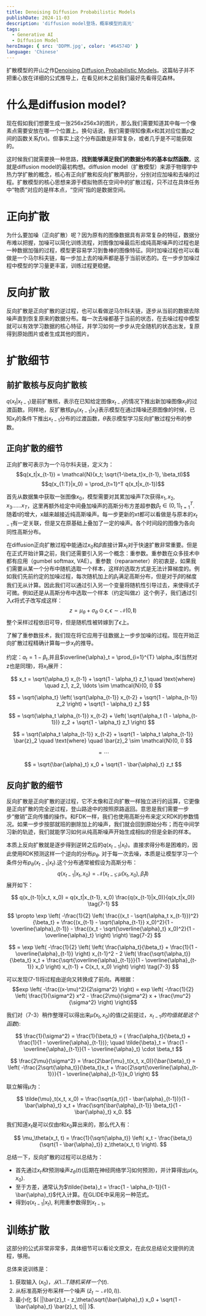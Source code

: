 ```yaml
---
title: Denoising Diffusion Probabilistic Models
publishDate: 2024-11-03
description: 'diffusion model登场，概率模型的高光'
tags:
  - Generative AI
  - Diffusion Model
heroImage: { src: 'DDPM.jpg', color: '#64574D' }
language: 'Chinese'
---
```


扩散模型的开山之作[Denoising Diffusion Probabilistic Models](https://arxiv.org/abs/2006.11239)。这篇帖子并不把重心放在详细的公式推导上，在看见树木之前我们最好先看得见森林。

# 什么是diffusion model?
现在假如我们想要生成一张256x256x3的图片，那么我们需要知道其中每一个像素点需要安放在哪一个位置上。换句话说，我们需要得知像素$x$和其对应位置$p$之间的函数关系$f(x)$。但事实上这个分布函数是非常复杂，或者几乎是不可能获取的。

这时候我们就需要换一种思路，**找到能够满足我们的数据分布的基本似然函数**。这就是diffusion model的最初构想。diffusion model（扩散模型）来源于物理学中热力学扩散的概念，核心有正向扩散和反向扩散两部分，分别对应加噪和去噪的过程。扩散模型的核心思想来源于模拟物质在空间中的扩散过程，只不过在具体任务中“物质”对应的是样本点，“空间”指的是数据空间。

# 正向扩散
为什么要加噪（正向扩散）呢？因为原有的图像数据具有非常复杂的特征，数据分布难以把握，加噪可以简化训练流程，对图像加噪最后形成纯高斯噪声的过程也是一种数据加强的过程，模型更容易学习到鲁棒的图像特征。同时加噪过程也可以看做是一个马尔科夫链，每一步加上去的噪声都是基于当前状态的。在一步步加噪过程中模型的学习量更丰富，训练过程更稳健。

# 反向扩散
反向扩散是正向扩散的逆过程，也可以看做逆马尔科夫链，逐步从当前的数据去除噪声直到恢复原来的数据分布。每一次去噪都基于当前的状态，在去噪过程中模型就可以有效学习数据的核心特征，并学习如何一步步从完全随机的状态出发，复原得到原始图片或者生成其他的图片。

# 扩散细节
## 前扩散核与反向扩散核
$q(x_t|x_{t-1})$是前扩散核，表示在已知给定图像$x_{t-1}$的情况下推出新加噪图像$x_{t}$的过渡函数。同样地，反扩散核$p_{\theta}(x_{t-1}|x_t)$表示模型在通过降噪还原图像的时候，已知$x_{t}$的条件下推出$x_{t-1}$分布的过渡函数，$\theta$表示模型学习反向扩散过程分布的参数。

## 正向扩散的细节
正向扩散可表示为一个马尔科夫链，定义为：
$$q(x_t|x_{t-1}) = \mathcal{N}(x_t; \sqrt{1-\beta_t}x_{t-1}, \beta_tI)$$
$$q(x_{1:T}|x_0) = \prod_{t=1}^T q(x_t|x_{t-1})$$

首先从数据集中获取一张图像$x_0$，模型需要对其累加噪声$T$次获得$x_{1},x_{2},x_{3}......x_{T}$，这里再额外给定中间叠加噪声的高斯分布方差超参数${\beta_{t}\in(0,1)}_{t=1}^{T}$.随着t的增大，x越来越接近纯高斯噪声。每一步更新的xt都可以看做是与原本的$x_{t-1}$有一定关联，但是又在原基础上叠加了一定的噪声。各个时间段的图像为各向同性高斯分布。

在diffusion正向扩散过程中能通过$x_{0}$和$\beta$直接计算$x_{t}$对于快速扩散非常重要。但是在正式开始计算之前，我们还需要引入另一个概念：重参数。重参数在众多技术中都有应用（gumbel softmax, VAE）。重参数（reparameter）的初衷是，如果我们需要从某一个分布中随机选取一个样本，这样的选取方式是无法计算梯度的。例如我们先前约定的加噪过程，每次随机加上的$\beta_{t}$满足高斯分布，但是对于$\beta$的梯度我们无从计算。因此我们可以通过引入另一个变量将随机性引导过去，来使得式子可微。例如还是从高斯分布中选取一个样本（约定叫做$z$）这个例子，我们通过引入$\epsilon$将式子改写成这样：
$$z = \mu_\theta + \sigma_\theta \odot \epsilon, \epsilon \sim \mathcal{N}(0, \mathbf{I})$$
整个采样过程依旧可导，但是随机性被转嫁到了$\epsilon$上。

了解了重参数技术，我们现在将它应用于往数据上一步步加噪的过程。现在开始正向扩散过程精确计算每一步$x_{t}$的推导。

约定：$a_{t}=1-\beta_{t}$,并且$\overline{\alpha}_t = \prod_{i=1}^{T} \alpha_i$(当然对z也是同理)，将$x_{t}$展开：

$$
x_t = \sqrt{\alpha_t} x_{t-1} + \sqrt{1 - \alpha_t} z_1 \quad \text{where} \quad z_1, z_2, \ldots \sim \mathcal{N}(0, I)
$$

$$
= \sqrt{\alpha_t} \left( \sqrt{\alpha_{t-1}} x_{t-2} + \sqrt{1 - \alpha_{t-1}} z_2 \right) + \sqrt{1 - \alpha_t} z_1
$$

$$
= \sqrt{\alpha_t \alpha_{t-1}} x_{t-2} + \left( \sqrt{\alpha_t (1 - \alpha_{t-1})} z_2 + \sqrt{1 - \alpha_t} z_1 \right)
$$

$$
= \sqrt{\alpha_t \alpha_{t-1}} x_{t-2} + \sqrt{1 - \alpha_t \alpha_{t-1}} \bar{z}_2 \quad \text{where} \quad \bar{z}_2 \sim \mathcal{N}(0, I)
$$

$$
= \cdots
$$

$$
= \sqrt{\bar{\alpha}_t} x_0 + \sqrt{1 - \bar{\alpha}_t} z_t
$$

## 反向扩散的细节
反向扩散是正向扩散的逆过程，它不太像和正向扩散一样独立进行的运算，它更像是正向扩散的完全逆过程，登山路途中的按照原路返回。意思是我们需要一步步“撤销”正向传播的操作。和FDK一样，我们也使用高斯分布来定义RDK的参数情况。如果一步步按部就班的删除加上的噪声，我们就会回到原始分布；而在中间学习新的轨迹，我们就能学习如何从纯高斯噪声开始生成相似的但是全新的样本。

本质上反向扩散就是逐步得到逆转之后的$q(x_{t-1}|x_{t})$。直接求得分布是困难的，因此使用RDK预测这样一个逆向的分布$p_{\theta}$. 对于每一次去噪，本质是让模型学习一个条件分布$p_{\theta}(x_{t-1}|x_{t})$.这个分布通常被假设为高斯分布：
$$q(x_{t-1}|x_t, x_0) = \mathcal{N}(x_{t-1}; \tilde{\mu}(x_t, x_0), \tilde{\beta}_t \mathbf{I})$$
展开如下：

$$
q(x_{t-1}|x_t, x_0) = q(x_t|x_{t-1}, x_0) \frac{q(x_{t-1}|x_0)}{q(x_t|x_0)} \tag{7-1}
$$

$$
\propto \exp \left( -\frac{1}{2} \left( \frac{(x_t - \sqrt{\alpha_t x_{t-1}})^2}{\beta_t} + \frac{(x_{t-1} - \sqrt{\alpha_{t-1}} x_0)^2}{1 - \overline{\alpha}_{t-1}} - \frac{(x_t - \sqrt{\overline{\alpha}_t} x_0)^2}{1 - \overline{\alpha}_t} \right) \right) \tag{7-2}
$$

$$
= \exp \left( -\frac{1}{2} \left( \left( \frac{\alpha_t}{\beta_t} + \frac{1}{1 - \overline{\alpha}_{t-1}} \right) x_{t-1}^2 - 2 \left( \frac{\sqrt{\alpha_t}}{\beta_t} x_t + \frac{\sqrt{\overline{\alpha}_{t-1}}}{1 - \overline{\alpha}_{t-1}} x_0 \right) x_{t-1} + C(x_t, x_0) \right) \right) \tag{7-3}
$$

可以发现(7-1)将过程由逆向又转换成了前向。再根据：
$$exp \left( -\frac{(x-\mu)^2}{2\sigma^2} \right) = exp \left( -\frac{1}{2} \left( \frac{1}{\sigma^2} x^2 - \frac{2\mu}{\sigma^2} x + \frac{\mu^2}{\sigma^2} \right) \right)$$

我们对（7-3）稍作整理可以得出来$\tilde{\mu}(x_t, x_0)$的值(之前提过，$x_{t-1}的均值就是这个函数$):

$$
\frac{1}{\sigma^2} = \frac{1}{\beta_t} = ( \frac{\alpha_t}{\beta_t} + \frac{1}{1 - \overline{\alpha}_{t-1})}; \quad 
\tilde{\beta}_t = \frac{1 - \overline{\alpha}_{t-1}}{1 - \overline{\alpha}_t} \cdot \beta_t
$$

$$
\frac{2\mu}{\sigma^2} = \frac{2\bar{\mu}_t(x_t, x_0)}{\bar{\beta}_t} = 
\left( -\frac{2\sqrt{\alpha_t}}{\beta_t}x_t + \frac{2\sqrt{\overline{\alpha}_{t-1}}}{1 - \overline{\alpha}_{t-1}}x_0 \right)
$$


联立解得$\mu$为：

$$
\tilde{\mu}_t(x_t, x_0) = \frac{\sqrt{a_t}(1 - \bar{\alpha}_{t-1})}{1 - \bar{\alpha}_t} x_t + \frac{\sqrt{\bar{\alpha}_{t-1}} \beta_t}{1 - \bar{\alpha}_t} x_0.
$$

我们知道$x_{t}$是可以仅由$t$和$x_{0}$算出来的，那么代入有：

$$
\mu_\theta(x_t, t) = \frac{1}{\sqrt{\alpha_t}} \left( x_t - \frac{\beta_t}{\sqrt{1 - \bar{\alpha}_t}} z_\theta(x_t, t) \right).
$$

总结一下，反向扩散的过程可以总结为：
- 首先通过$x_{t}和t$预测噪声$z_{\theta}(t)$(后期在神经网络学习如何预测)，并计算得出$\mu(x_{t},x_{0})$.
- 至于方差，通常认为$\tilde{\beta}_t = \frac{1 - \alpha_{t-1}}{1 - \bar{\alpha}_t}$代入计算。在GLIDE中采用另一种范式。
- 得到$q(x_{t-1}|x_{t})$, 利用重参数得到$x_{t-1}$。

# 训练扩散
这部分的公式非常非常多，具体细节可以看论文原文，在此仅总结论文提供的流程，够用。

总体来说训练是：
1. 获取输入 $( x_0 )，从 1...T 随机采样一个 ( t )$.
2. 从标准高斯分布采样一个噪声 $( \bar{z}_t \sim \mathcal{N}(0, I) )$.
3. 最小化 $( ||\bar{z}_t - z_\theta(\sqrt{\bar{\alpha}_t} x_0 + \sqrt{1 - \bar{\alpha}_t} \bar{z}_t, t)|| )$.